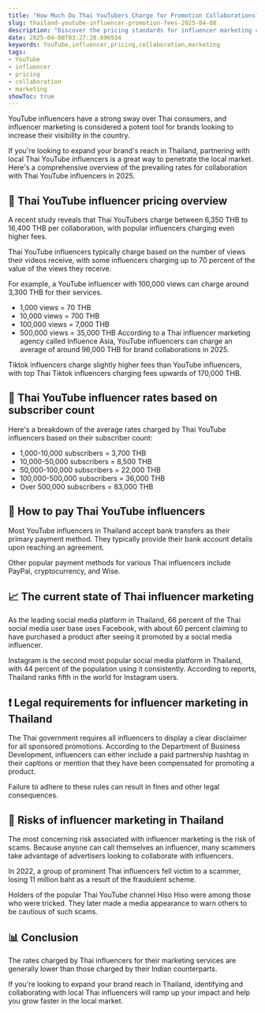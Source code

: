 ```yaml
---
title: "How Much Do Thai YouTubers Charge for Promotion Collaborations?"
slug: thailand-youtube-influencer-promotion-fees-2025-04-08
description: "Discover the pricing standards for influencer marketing collaboration with Thai YouTubers."
date: 2025-04-08T03:27:20.696934
keywords: YouTube,influencer,pricing,collaboration,marketing
tags:
- YouTube
- influencer
- pricing
- collaboration
- marketing
showToc: true
---
```


YouTube influencers have a strong sway over Thai consumers, and influencer marketing is considered a potent tool for brands looking to increase their visibility in the country. 

If you're looking to expand your brand's reach in Thailand, partnering with local Thai YouTube influencers is a great way to penetrate the local market. Here's a comprehensive overview of the prevailing rates for collaboration with Thai YouTube influencers in 2025.

## 💸 Thai YouTube influencer pricing overview 
A recent study reveals that Thai YouTubers charge between 6,350 THB to 16,400 THB per collaboration, with popular influencers charging even higher fees. 

Thai YouTube influencers typically charge based on the number of views their videos receive, with some influencers charging up to 70 percent of the value of the views they receive. 

For example, a YouTube influencer with 100,000 views can charge around 3,300 THB for their services.  

- 1,000 views = 70 THB
- 10,000 views = 700 THB
- 100,000 views = 7,000 THB
- 500,000 views = 35,000 THB
According to a Thai influencer marketing agency called Influence Asia, YouTube influencers can charge an average of around 96,000 THB for brand collaborations in 2025. 

Tiktok influencers charge slightly higher fees than YouTube influencers, with top Thai Tiktok influencers charging fees upwards of 170,000 THB.  

## 🌟 Thai YouTube influencer rates based on subscriber count
Here's a breakdown of the average rates charged by Thai YouTube influencers based on their subscriber count:

- 1,000-10,000 subscribers = 3,700 THB
- 10,000-50,000 subscribers = 8,500 THB
- 50,000-100,000 subscribers = 22,000 THB
- 100,000-500,000 subscribers = 36,000 THB
- Over 500,000 subscribers = 83,000 THB

## 💪 How to pay Thai YouTube influencers 
Most YouTube influencers in Thailand accept bank transfers as their primary payment method. They typically provide their bank account details upon reaching an agreement. 

Other popular payment methods for various Thai influencers include PayPal, cryptocurrency, and Wise. 

## 📈 The current state of Thai influencer marketing 
As the leading social media platform in Thailand, 66 percent of the Thai social media user base uses Facebook, with about 60 percent claiming to have purchased a product after seeing it promoted by a social media influencer. 

Instagram is the second most popular social media platform in Thailand, with 44 percent of the population using it consistently. According to reports, Thailand ranks fifth in the world for Instagram users. 

## ❗ Legal requirements for influencer marketing in Thailand 
The Thai government requires all influencers to display a clear disclaimer for all sponsored promotions. According to the Department of Business Development, influencers can either include a paid partnership hashtag in their captions or mention that they have been compensated for promoting a product. 

Failure to adhere to these rules can result in fines and other legal consequences. 

## 🦺 Risks of influencer marketing in Thailand 
The most concerning risk associated with influencer marketing is the risk of scams. Because anyone can call themselves an influencer, many scammers take advantage of advertisers looking to collaborate with influencers. 

In 2022, a group of prominent Thai influencers fell victim to a scammer, losing 11 million baht as a result of the fraudulent scheme. 

Holders of the popular Thai YouTube channel Hiso Hiso were among those who were tricked. They later made a media appearance to warn others to be cautious of such scams. 

## 📊 Conclusion 
The rates charged by Thai influencers for their marketing services are generally lower than those charged by their Indian counterparts. 

If you're looking to expand your brand reach in Thailand, identifying and collaborating with local Thai influencers will ramp up your impact and help you grow faster in the local market.